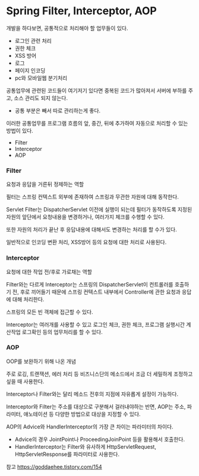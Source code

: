 # Spring Filter, Interceptor, AOP

개발을 하다보면, 공통적으로 처리해야 할 업무들이 있다.
* 로그인 관련 처리
* 권한 체크
* XSS 방어
* 로그
* 페이지 인코딩
* pc와 모바일웹 분기처리

공통업무에 관련된 코드들이 여기저기 있다면 중복된 코드가 많아져서 서버에 부하를 주고, 소스 관리도 되지 않는다.
* 공통 부분은 빼서 따로 관리하는게 좋다.

이러한 공통업무를 프로그램 흐름의 앞, 중간, 뒤에 추가하여 자동으로 처리할 수 있는 방법이 있다.
* Filter
* Interceptor
* AOP

### Filter
요청과 응답을 거른뒤 정제하는 역할

필터는 스프링 컨텍스트 외부에 존재하여 스프링과 무관한 자원에 대해 동작한다.

Servlet Filter는 DispatcherServlet 이전에 실행이 되는데 필터가 동작하도록 지정된 자원의 앞단에서 요청내용을 변경하거나, 여러가지 체크를 수행할 수 있다.

또한 자원의 처리가 끝난 후 응답내용에 대해서도 변경하는 처리를 할 수가 있다.

일반적으로 인코딩 변환 처리, XSS방어 등의 요청에 대한 처리로 사용된다.

### Interceptor
요청에 대한 작업 전/후로 가로채는 역할

Filter와는 다르게 Interceptor는 스프링의 DispatcherServlet이 컨트롤러를 호출하기 전, 후로 끼어들기 때문에 스프링 컨텍스트 내부에서 Controller에 관한 요청과 응답에 대해 처리한다.

스프링의 모든 빈 객체에 접근할 수 있다.

Interceptor는 여러개를 사용할 수 있고 로그인 체크, 권한 체크, 프로그램 실행시간 계산작업 로그확인 등의 업무처리를 할 수 있다.

### AOP
OOP를 보완하기 위해 나온 개념

주로 로깅, 트랜잭션, 에러 처리 등 비즈니스단의 메소드에서 조금 더 세밀하게 조정하고 싶을 때 사용한다.

Interceptor나 Filter와는 달리 메소드 전후의 지점에 자유롭게 설정이 가능하다.

Interceptor와 Filter는 주소를 대상으로 구분해서 걸러내야하는 반면, AOP는 주소, 파라미터, 애노테이션 등 다양한 방법으로 대상을 지정할 수 있다.

AOP의 Advice와 HandlerInterceptor의 가장 큰 차이는 파라미터의 차이다.
* Advice의 경우 JointPoint나 ProceedingJoinPoint 등을 활용해서 호출한다.
* HandlerInterceptor는 Filter와 유사하게 HttpServletRequest, HttpServletResponse를 파라미터로 사용한다.

참고
https://goddaehee.tistory.com/154